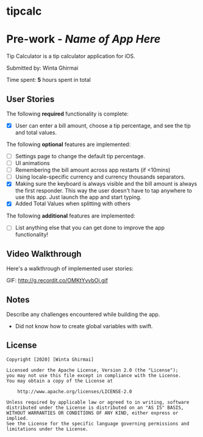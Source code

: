 # tipcalc
# Pre-work - *Name of App Here*

Tip Calculator is a tip calculator application for iOS.

Submitted by: Winta Ghirmai

Time spent: **5** hours spent in total

## User Stories

The following **required** functionality is complete:

* [x] User can enter a bill amount, choose a tip percentage, and see the tip and total values.

The following **optional** features are implemented:
* [ ] Settings page to change the default tip percentage.
* [ ] UI animations
* [ ] Remembering the bill amount across app restarts (if <10mins)
* [ ] Using locale-specific currency and currency thousands separators.
* [x] Making sure the keyboard is always visible and the bill amount is always the first responder. This way the user doesn't have to tap anywhere to use this app. Just launch the app and start typing.
* [x] Added Total Values when splitting with others

The following **additional** features are implemented:

- [ ] List anything else that you can get done to improve the app functionality!

## Video Walkthrough 

Here's a walkthrough of implemented user stories:

GIF: http://g.recordit.co/OMKtYvvbOj.gif

## Notes

Describe any challenges encountered while building the app.

- Did not know how to create global variables with swift. 

## License

    Copyright [2020] [Winta Ghirmai]

    Licensed under the Apache License, Version 2.0 (the "License");
    you may not use this file except in compliance with the License.
    You may obtain a copy of the License at

        http://www.apache.org/licenses/LICENSE-2.0

    Unless required by applicable law or agreed to in writing, software
    distributed under the License is distributed on an "AS IS" BASIS,
    WITHOUT WARRANTIES OR CONDITIONS OF ANY KIND, either express or implied.
    See the License for the specific language governing permissions and
    limitations under the License.
